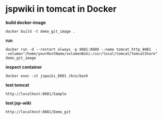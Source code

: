 # jspwiki in tomcat in Docker

__build docker-image__
```
docker build -t demo_git_image .
```

__run__
```
docker run -d --restart always -p 8081:8080 --name tomcat_http_8081  --volume="/home/yourHostName/volumenWiki:/usr/local/tomcat/tomcatShare" demo_git_image
```

__inspect container__
```
docker exec -it jspwiki_8081 /bin/bash
```

__test tomcat__
```
http://localhost:8081/Sample
```

__test jsp-wiki__
```
http://localhost:8081/Demo_git
```
